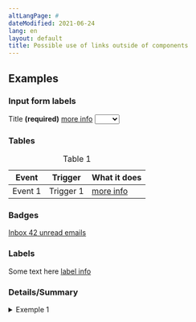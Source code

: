 ```yaml
---
altLangPage: #
dateModified: 2021-06-24
lang: en
layout: default
title: Possible use of links outside of components
---
```

## Examples

### Input form labels
<form action="#" method="post" id="test-form-1">
  <div class="form-group">
    <label for="title1" class="required">
      <span class="field-name">Title</span> <strong class="required">(required)</strong> <a href="#"><span class="glyphicon glyphicon-info-sign"></span> more info</a>
    </label>
    <select class="form-control" id="title1" name="title1" autocomplete="honorific-prefix" required="required">
      <option laabel="Select a title"></option>
      <option value="dr">Dr.</option>
      <option value="esq">Esq.</option>
      <option value="mr">Mr.</option>
      <option value="ms">Ms.</option>
    </select>
  </div>
</form>

### Tables

<table class="wb-tables table" data-wb-tables='{ "ordering" : false }'>
  <caption>Table 1</caption>
  <thead>
    <tr>
      <th>Event</th>
      <th>Trigger</th>
      <th>What it does</th>
    </tr>
  </thead>
  <tbody>
    <tr>
      <td>Event 1</td>
      <td>Trigger 1</td>
      <td><a href="#"><span class="glyphicon glyphicon-info-sign"></span> more info</a></td>
    </tr>
  </tbody>
</table>

### Badges

<p><a href="#">Inbox <span class="badge">42<span class="wb-inv"> unread emails</span></span></a></p>

### Labels

<p>Some text here <span class="label label-default"><a href="#">label info</a></span></p>

### Details/Summary
<details>
  <summary>Exemple 1</summary>
  <p>Some text here <a href="#">(more info)</a></p>
</details>